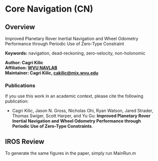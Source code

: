 # Core Navigation (CN)

## Overview
Improved Planetary Rover Inertial Navigation and Wheel Odometry Performance through Periodic Use of Zero-Type Constraint

**Keywords:** navigation, dead-reckoning, zero-velocity, non-holonomic

**Author: Cagri Kilic<br />
Affiliation: [WVU NAVLAB](https://navigationlab.wvu.edu/)<br />
Maintainer: Cagri Kilic, cakilic@mix.wvu.edu**

### Publications

If you use this work in an academic context, please cite the following publication:

* Cagri Kilic, Jason N. Gross, Nicholas Ohi, Ryan Watson, Jared Strader, Thomas Swiger, Scott Harper, and Yu Gu: **Improved Planetary Rover Inertial Navigation and Wheel Odometry Performance through Periodic Use of Zero-Type Constraints**.

## IROS Review

To generate the same figures in the paper, simply run MainRun.m
